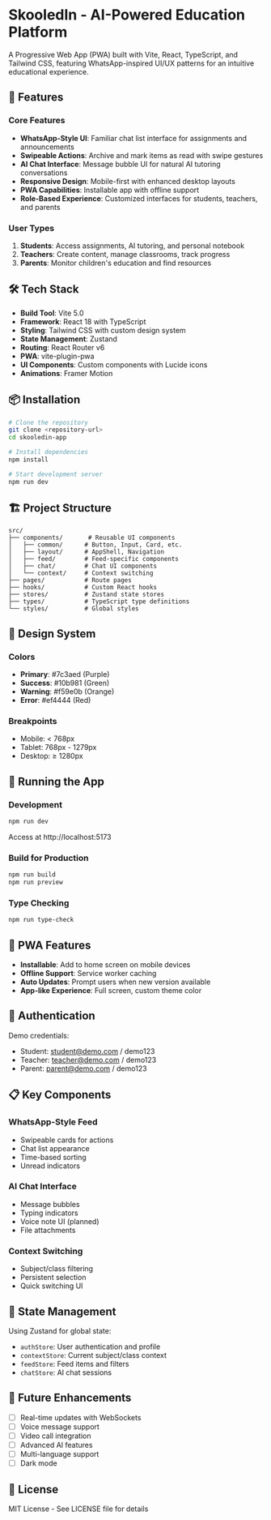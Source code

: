 # SkooledIn - AI-Powered Education Platform

A Progressive Web App (PWA) built with Vite, React, TypeScript, and Tailwind CSS, featuring WhatsApp-inspired UI/UX patterns for an intuitive educational experience.

## 🚀 Features

### Core Features
- **WhatsApp-Style UI**: Familiar chat list interface for assignments and announcements
- **Swipeable Actions**: Archive and mark items as read with swipe gestures
- **AI Chat Interface**: Message bubble UI for natural AI tutoring conversations
- **Responsive Design**: Mobile-first with enhanced desktop layouts
- **PWA Capabilities**: Installable app with offline support
- **Role-Based Experience**: Customized interfaces for students, teachers, and parents

### User Types
1. **Students**: Access assignments, AI tutoring, and personal notebook
2. **Teachers**: Create content, manage classrooms, track progress
3. **Parents**: Monitor children's education and find resources

## 🛠️ Tech Stack

- **Build Tool**: Vite 5.0
- **Framework**: React 18 with TypeScript
- **Styling**: Tailwind CSS with custom design system
- **State Management**: Zustand
- **Routing**: React Router v6
- **PWA**: vite-plugin-pwa
- **UI Components**: Custom components with Lucide icons
- **Animations**: Framer Motion

## 📦 Installation

```bash
# Clone the repository
git clone <repository-url>
cd skooledin-app

# Install dependencies
npm install

# Start development server
npm run dev
```

## 🏗️ Project Structure

```
src/
├── components/       # Reusable UI components
│   ├── common/      # Button, Input, Card, etc.
│   ├── layout/      # AppShell, Navigation
│   ├── feed/        # Feed-specific components
│   ├── chat/        # Chat UI components
│   └── context/     # Context switching
├── pages/           # Route pages
├── hooks/           # Custom React hooks
├── stores/          # Zustand state stores
├── types/           # TypeScript type definitions
└── styles/          # Global styles
```

## 🎨 Design System

### Colors
- **Primary**: #7c3aed (Purple)
- **Success**: #10b981 (Green)
- **Warning**: #f59e0b (Orange)
- **Error**: #ef4444 (Red)

### Breakpoints
- Mobile: < 768px
- Tablet: 768px - 1279px
- Desktop: ≥ 1280px

## 🚀 Running the App

### Development
```bash
npm run dev
```
Access at http://localhost:5173

### Build for Production
```bash
npm run build
npm run preview
```

### Type Checking
```bash
npm run type-check
```

## 📱 PWA Features

- **Installable**: Add to home screen on mobile devices
- **Offline Support**: Service worker caching
- **Auto Updates**: Prompt users when new version available
- **App-like Experience**: Full screen, custom theme color

## 🔐 Authentication

Demo credentials:
- Student: student@demo.com / demo123
- Teacher: teacher@demo.com / demo123
- Parent: parent@demo.com / demo123

## 📋 Key Components

### WhatsApp-Style Feed
- Swipeable cards for actions
- Chat list appearance
- Time-based sorting
- Unread indicators

### AI Chat Interface
- Message bubbles
- Typing indicators
- Voice note UI (planned)
- File attachments

### Context Switching
- Subject/class filtering
- Persistent selection
- Quick switching UI

## 🔄 State Management

Using Zustand for global state:
- `authStore`: User authentication and profile
- `contextStore`: Current subject/class context
- `feedStore`: Feed items and filters
- `chatStore`: AI chat sessions

## 🎯 Future Enhancements

- [ ] Real-time updates with WebSockets
- [ ] Voice message support
- [ ] Video call integration
- [ ] Advanced AI features
- [ ] Multi-language support
- [ ] Dark mode

## 📄 License

MIT License - See LICENSE file for details
